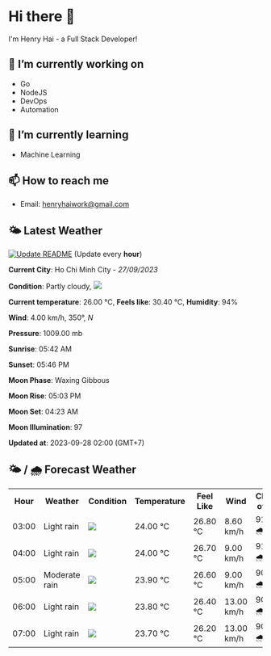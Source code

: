 # Hi there 👋

I'm Henry Hai - a Full Stack Developer!

## 🔭 I’m currently working on

- Go
- NodeJS
- DevOps
- Automation

## 🌱 I’m currently learning

- Machine Learning

## 📫 How to reach me

- Email: <henryhaiwork@gmail.com>

## 🌤️ Latest Weather
[![Update README](https://github.com/henry0hai/henry0hai/actions/workflows/udpateReadme.yml/badge.svg)](https://github.com/henry0hai/henry0hai/actions/workflows/udpateReadme.yml)
(Update every **hour**)
<!-- CURRENT_WEATHER:START -->
**Current City**: Ho Chi Minh City - *27/09/2023*

**Condition**: Partly cloudy, <img src="https://cdn.weatherapi.com/weather/64x64/night/116.png"/>

**Current temperature**: 26.00 °C, **Feels like**: 30.40 °C, **Humidity**: 94%

**Wind**: 4.00 km/h, 350°, *N*

**Pressure**: 1009.00 mb

**Sunrise**: 05:42 AM

**Sunset**: 05:46 PM

**Moon Phase**: Waxing Gibbous

**Moon Rise**: 05:03 PM

**Moon Set**: 04:23 AM

**Moon Illumination**: 97

**Updated at**: 2023-09-28 02:00 (GMT+7)<!-- CURRENT_WEATHER:END -->

## 🌤️ / 🌧️ Forecast Weather
<!-- FORECAST_WEATHER:START -->
<table>
		<tr>
			<th>Hour</th>
			<th>Weather</th>
			<th>Condition</th>
			<th>Temperature</th>
			<th>Feel Like</th>
			<th>Wind</th>
			<th>Chance of Rain</th>
		</tr>
				<tr>
					<td>03:00</td>
					<td>Light rain</td>
					<td><img src='https://cdn.weatherapi.com/weather/64x64/night/296.png'/></td>
					<td>24.00 °C</td>
					<td>26.80 °C</td>
					<td>8.60 km/h</td>
					<td>91 % 🌧️</td>
				</tr>
				<tr>
					<td>04:00</td>
					<td>Light rain</td>
					<td><img src='https://cdn.weatherapi.com/weather/64x64/night/296.png'/></td>
					<td>24.00 °C</td>
					<td>26.70 °C</td>
					<td>9.00 km/h</td>
					<td>91 % 🌧️</td>
				</tr>
				<tr>
					<td>05:00</td>
					<td>Moderate rain</td>
					<td><img src='https://cdn.weatherapi.com/weather/64x64/night/302.png'/></td>
					<td>23.90 °C</td>
					<td>26.60 °C</td>
					<td>9.00 km/h</td>
					<td>90 % 🌧️</td>
				</tr>
				<tr>
					<td>06:00</td>
					<td>Light rain</td>
					<td><img src='https://cdn.weatherapi.com/weather/64x64/day/296.png'/></td>
					<td>23.80 °C</td>
					<td>26.40 °C</td>
					<td>13.00 km/h</td>
					<td>90 % 🌧️</td>
				</tr>
				<tr>
					<td>07:00</td>
					<td>Light rain</td>
					<td><img src='https://cdn.weatherapi.com/weather/64x64/day/296.png'/></td>
					<td>23.70 °C</td>
					<td>26.20 °C</td>
					<td>13.00 km/h</td>
					<td>90 % 🌧️</td>
				</tr>
</table>
<!-- FORECAST_WEATHER:END -->
